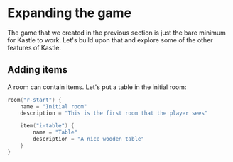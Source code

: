 # Expanding the game

The game that we created in the previous section is just the bare minimum for Kastle to work. Let's build upon that and explore some of the other features of Kastle.

## Adding items

A room can contain items. Let's put a table in the initial room:

```kotlin hl_lines="5-8"
room("r-start") {
    name = "Initial room"
    description = "This is the first room that the player sees"

    item("i-table") {
        name = "Table"
        description = "A nice wooden table"
    }
}
```
